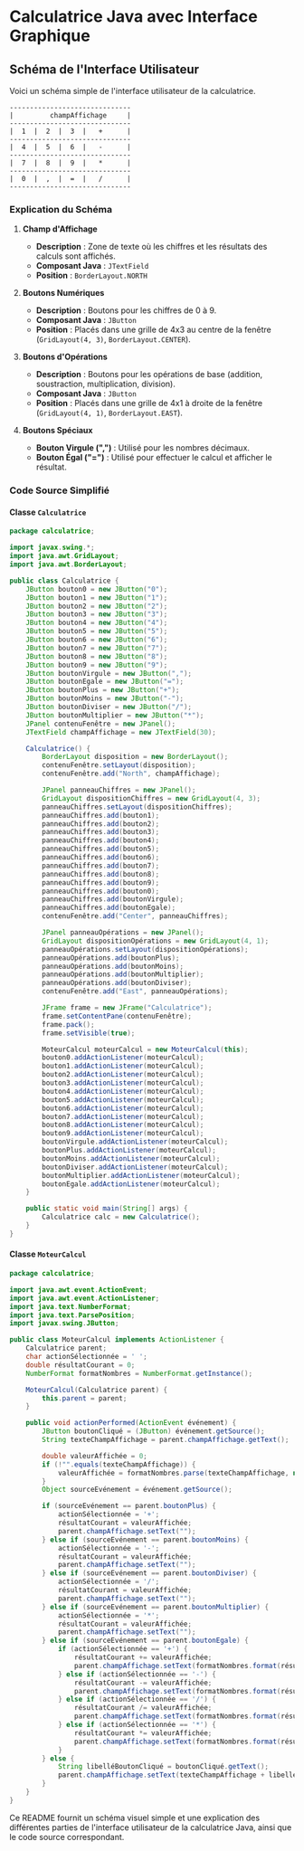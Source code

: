 # Calculatrice Java avec Interface Graphique

## Schéma de l'Interface Utilisateur

Voici un schéma simple de l'interface utilisateur de la calculatrice.

```
------------------------------
|         champAffichage     |
------------------------------
|  1  |  2  |  3  |   +      |
------------------------------
|  4  |  5  |  6  |   -      |
------------------------------
|  7  |  8  |  9  |   *      |
------------------------------
|  0  |  ,  |  =  |   /      |
------------------------------
```

### Explication du Schéma

1. **Champ d'Affichage**
   - **Description** : Zone de texte où les chiffres et les résultats des calculs sont affichés.
   - **Composant Java** : `JTextField`
   - **Position** : `BorderLayout.NORTH`

2. **Boutons Numériques**
   - **Description** : Boutons pour les chiffres de 0 à 9.
   - **Composant Java** : `JButton`
   - **Position** : Placés dans une grille de 4x3 au centre de la fenêtre (`GridLayout(4, 3)`, `BorderLayout.CENTER`).

3. **Boutons d'Opérations**
   - **Description** : Boutons pour les opérations de base (addition, soustraction, multiplication, division).
   - **Composant Java** : `JButton`
   - **Position** : Placés dans une grille de 4x1 à droite de la fenêtre (`GridLayout(4, 1)`, `BorderLayout.EAST`).

4. **Boutons Spéciaux**
   - **Bouton Virgule (",")** : Utilisé pour les nombres décimaux.
   - **Bouton Égal ("=")** : Utilisé pour effectuer le calcul et afficher le résultat.

### Code Source Simplifié

#### Classe `Calculatrice`

```java
package calculatrice;

import javax.swing.*;
import java.awt.GridLayout;
import java.awt.BorderLayout;

public class Calculatrice {
    JButton bouton0 = new JButton("0");
    JButton bouton1 = new JButton("1");
    JButton bouton2 = new JButton("2");
    JButton bouton3 = new JButton("3");
    JButton bouton4 = new JButton("4");
    JButton bouton5 = new JButton("5");
    JButton bouton6 = new JButton("6");
    JButton bouton7 = new JButton("7");
    JButton bouton8 = new JButton("8");
    JButton bouton9 = new JButton("9");
    JButton boutonVirgule = new JButton(",");
    JButton boutonEgale = new JButton("=");
    JButton boutonPlus = new JButton("+");
    JButton boutonMoins = new JButton("-");
    JButton boutonDiviser = new JButton("/");
    JButton boutonMultiplier = new JButton("*");
    JPanel contenuFenêtre = new JPanel();
    JTextField champAffichage = new JTextField(30);

    Calculatrice() {
        BorderLayout disposition = new BorderLayout();
        contenuFenêtre.setLayout(disposition);
        contenuFenêtre.add("North", champAffichage);

        JPanel panneauChiffres = new JPanel();
        GridLayout dispositionChiffres = new GridLayout(4, 3);
        panneauChiffres.setLayout(dispositionChiffres);
        panneauChiffres.add(bouton1);
        panneauChiffres.add(bouton2);
        panneauChiffres.add(bouton3);
        panneauChiffres.add(bouton4);
        panneauChiffres.add(bouton5);
        panneauChiffres.add(bouton6);
        panneauChiffres.add(bouton7);
        panneauChiffres.add(bouton8);
        panneauChiffres.add(bouton9);
        panneauChiffres.add(bouton0);
        panneauChiffres.add(boutonVirgule);
        panneauChiffres.add(boutonEgale);
        contenuFenêtre.add("Center", panneauChiffres);

        JPanel panneauOpérations = new JPanel();
        GridLayout dispositionOpérations = new GridLayout(4, 1);
        panneauOpérations.setLayout(dispositionOpérations);
        panneauOpérations.add(boutonPlus);
        panneauOpérations.add(boutonMoins);
        panneauOpérations.add(boutonMultiplier);
        panneauOpérations.add(boutonDiviser);
        contenuFenêtre.add("East", panneauOpérations);

        JFrame frame = new JFrame("Calculatrice");
        frame.setContentPane(contenuFenêtre);
        frame.pack();
        frame.setVisible(true);

        MoteurCalcul moteurCalcul = new MoteurCalcul(this);
        bouton0.addActionListener(moteurCalcul);
        bouton1.addActionListener(moteurCalcul);
        bouton2.addActionListener(moteurCalcul);
        bouton3.addActionListener(moteurCalcul);
        bouton4.addActionListener(moteurCalcul);
        bouton5.addActionListener(moteurCalcul);
        bouton6.addActionListener(moteurCalcul);
        bouton7.addActionListener(moteurCalcul);
        bouton8.addActionListener(moteurCalcul);
        bouton9.addActionListener(moteurCalcul);
        boutonVirgule.addActionListener(moteurCalcul);
        boutonPlus.addActionListener(moteurCalcul);
        boutonMoins.addActionListener(moteurCalcul);
        boutonDiviser.addActionListener(moteurCalcul);
        boutonMultiplier.addActionListener(moteurCalcul);
        boutonEgale.addActionListener(moteurCalcul);
    }

    public static void main(String[] args) {
        Calculatrice calc = new Calculatrice();
    }
}
```

#### Classe `MoteurCalcul`

```java
package calculatrice;

import java.awt.event.ActionEvent;
import java.awt.event.ActionListener;
import java.text.NumberFormat;
import java.text.ParsePosition;
import javax.swing.JButton;

public class MoteurCalcul implements ActionListener {
    Calculatrice parent;
    char actionSélectionnée = ' ';
    double résultatCourant = 0;
    NumberFormat formatNombres = NumberFormat.getInstance();

    MoteurCalcul(Calculatrice parent) {
        this.parent = parent;
    }

    public void actionPerformed(ActionEvent événement) {
        JButton boutonCliqué = (JButton) événement.getSource();
        String texteChampAffichage = parent.champAffichage.getText();

        double valeurAffichée = 0;
        if (!"".equals(texteChampAffichage)) {
            valeurAffichée = formatNombres.parse(texteChampAffichage, new ParsePosition(0)).doubleValue();
        }
        Object sourceEvénement = événement.getSource();

        if (sourceEvénement == parent.boutonPlus) {
            actionSélectionnée = '+';
            résultatCourant = valeurAffichée;
            parent.champAffichage.setText("");
        } else if (sourceEvénement == parent.boutonMoins) {
            actionSélectionnée = '-';
            résultatCourant = valeurAffichée;
            parent.champAffichage.setText("");
        } else if (sourceEvénement == parent.boutonDiviser) {
            actionSélectionnée = '/';
            résultatCourant = valeurAffichée;
            parent.champAffichage.setText("");
        } else if (sourceEvénement == parent.boutonMultiplier) {
            actionSélectionnée = '*';
            résultatCourant = valeurAffichée;
            parent.champAffichage.setText("");
        } else if (sourceEvénement == parent.boutonEgale) {
            if (actionSélectionnée == '+') {
                résultatCourant += valeurAffichée;
                parent.champAffichage.setText(formatNombres.format(résultatCourant));
            } else if (actionSélectionnée == '-') {
                résultatCourant -= valeurAffichée;
                parent.champAffichage.setText(formatNombres.format(résultatCourant));
            } else if (actionSélectionnée == '/') {
                résultatCourant /= valeurAffichée;
                parent.champAffichage.setText(formatNombres.format(résultatCourant));
            } else if (actionSélectionnée == '*') {
                résultatCourant *= valeurAffichée;
                parent.champAffichage.setText(formatNombres.format(résultatCourant));
            }
        } else {
            String libelléBoutonCliqué = boutonCliqué.getText();
            parent.champAffichage.setText(texteChampAffichage + libelléBoutonCliqué);
        }
    }
}
```

Ce README fournit un schéma visuel simple et une explication des différentes parties de l'interface utilisateur de la calculatrice Java, ainsi que le code source correspondant.
